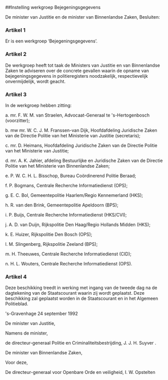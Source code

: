 <meta http-equiv='Content-Type' content='text/html; charset=utf-8' />

##Instelling werkgroep Bejegeningsgegevens

De minister van Justitie en de minister van Binnenlandse Zaken,  Besluiten:    

### Artikel  1  

Er is een werkgroep ‘Bejegeningsgegevens’. 

### Artikel  2  

De werkgroep heeft tot taak de Ministers van Justitie en van Binnenlandse Zaken te adviseren over de concrete gevallen waarin de opname van bejegeningsgegevens in politieregisters noodzakelijk, respectievelijk onvermijdelijk, wordt geacht. 

### Artikel  3  

In de werkgroep hebben zitting: 

a. mr. F. W. M. van Straelen, Advocaat-Generaal te 's-Hertogenbosch (voorzitter); 

b. mw mr. W. C. J. M. Franssen-van Dijk, Hoofdafdeling Juridische Zaken van de Directie Politie van het Ministerie van Justitie (secretaris); 

c. mr. D. Heimans, Hoofdafdeling Juridische Zaken van de Directie Politie van het Ministerie van Justitie; 

d. mr. A. K. Jahier, afdeling Bestuurlijke en Juridische Zaken van de Directie Politie van het Ministerie van Binnenlandse Zaken; 

e. P. W. C. H. L. Bisschop, Bureau Coördinerend Politie Beraad; 

f. P. Bogmans, Centrale Recherche Informatiedienst (OPS); 

g. E. C. Bol, Gemeentepolitie Haarlem/Regio Kennemerland (HKS); 

h. R. van den Brink, Gemeentepolitie Apeldoorn (BPS); 

i. P. Buijs, Centrale Recherche Informatiedienst (HKS/CVI); 

j. A. D. van Duijn, Rijkspolitie Den Haag/Regio Hollands Midden (HKS); 

k. E. Huizer, Rijkspolitie Den Bosch (OPS); 

l. M. Slingenberg, Rijkspolitie Zeeland (BPS); 

m. H. Theeuwes, Centrale Recherche Informatiedienst (CID); 

n. H. L. Wouters, Centrale Recherche Informatiedienst (OPS).  

### Artikel  4  

Deze beschikking treedt in werking met ingang van de tweede dag na de dagtekening van de Staatscourant waarin zij wordt geplaatst. Deze beschikking zal geplaatst worden in de Staatscourant en in het Algemeen Politieblad. 

's-Gravenhage 
24 september 1992    

De 
minister van Justitie,  

Namens de minister, 

de 
directeur-generaal Politie en Criminaliteitsbestrijding, 
J. J. H. Suyver .  

De 
minister van Binnenlandse Zaken,  

Voor deze, 

De 
directeur-generaal voor Openbare Orde en veiligheid, 
I. W. Opstelten      
